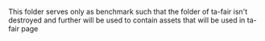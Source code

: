 This folder serves only as benchmark such that the folder of ta-fair isn't destroyed 
and further will be used to contain assets that will be used in ta-fair page